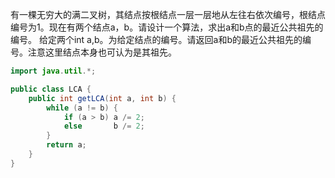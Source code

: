 有一棵无穷大的满二叉树，其结点按根结点一层一层地从左往右依次编号，根结点编号为1。现在有两个结点a，b。请设计一个算法，求出a和b点的最近公共祖先的编号。
给定两个int a,b。为给定结点的编号。请返回a和b的最近公共祖先的编号。注意这里结点本身也可认为是其祖先。

```java
import java.util.*;

public class LCA {
    public int getLCA(int a, int b) {
        while (a != b) {
            if (a > b) a /= 2;
            else       b /= 2;
        }
        return a;
    }
}
```
